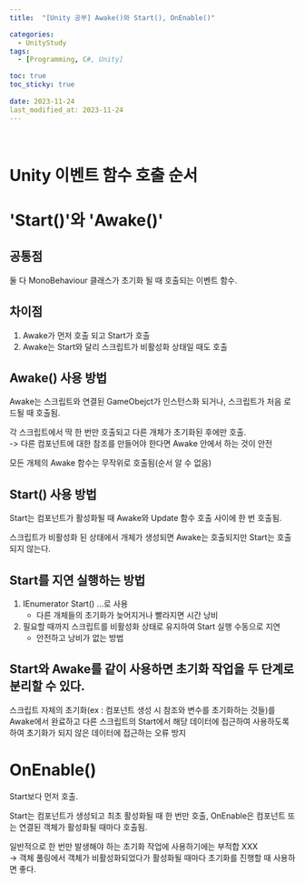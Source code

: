 ```yaml
---
title:  "[Unity 공부] Awake()와 Start(), OnEnable()"

categories:
  - UnityStudy
tags:
  - [Programming, C#, Unity]

toc: true
toc_sticky: true
 
date: 2023-11-24
last_modified_at: 2023-11-24
---
```

<br>

# Unity 이벤트 함수 호출 순서

# 'Start()'와 'Awake()'

## 공통점
둘 다 MonoBehaviour 클래스가 초기화 될 때 호출되는 이벤트 함수.<br>
## 차이점 
1. Awake가 먼저 호출 되고 Start가 호출
2. Awake는 Start와 달리 스크립트가 비활성화 상태일 때도 호출 

## Awake() 사용 방법
Awake는 스크립트와 연결된 GameObejct가 인스턴스화 되거나, 스크립트가 처음 로드될 때 호출됨.<br>

각 스크립트에서 딱 한 번만 호출되고 다른 개체가 초기화된 후에만 호출.<br>
-> 다른 컴포넌트에 대한 참조를 만들어야 한다면 Awake 안에서 하는 것이 안전

모든 개체의 Awake 함수는 무작위로 호출됨(순서 알 수 없음)

## Start() 사용 방법
Start는 컴포넌트가 활성화될 때 Awake와 Update 함수 호출 사이에 한 번 호출됨.<br>

스크립트가 비활성화 된 상태에서 개체가 생성되면 Awake는 호출되지만 Start는 호출되지 않는다.

## Start를 지연 실행하는 방법
1. IEnumerator Start() ...로 사용
    - 다른 개체들의 초기화가 늦어지거나 빨라지면 시간 낭비
2. 필요할 때까지 스크립트를 비활성화 상태로 유지하여 Start 실행 수동으로 지연
    - 안전하고 낭비가 없는 방법

## Start와 Awake를 같이 사용하면 초기화 작업을 두 단계로 분리할 수 있다.
스크립트 자체의 초기화(ex : 컴포넌트 생성 시 참조와 변수를 초기화하는 것들)를 Awake에서 완료하고 다른 스크립트의 Start에서 해당 데이터에 접근하여 사용하도록 하여 초기화가 되지 않은 데이터에 접근하는 오류 방지

# OnEnable()

Start보다 먼저 호출.

Start는 컴포넌트가 생성되고 최초 활성화될 때 한 번만 호출, OnEnable은 컴포넌트 또는 연결된 객체가 활성화될 때마다 호출됨.

일반적으로 한 번만 발생해야 하는 초기화 작업에 사용하기에는 부적합 XXX<br>
-> 객체 풀링에서 객체가 비활성화되었다가 활성화될 때마다 초기화를 진행할 때 사용하면 좋다.


